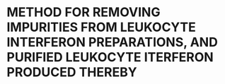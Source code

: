# METHOD FOR REMOVING IMPURITIES FROM LEUKOCYTE INTERFERON PREPARATIONS, AND PURIFIED LEUKOCYTE ITERFERON PRODUCED THEREBY